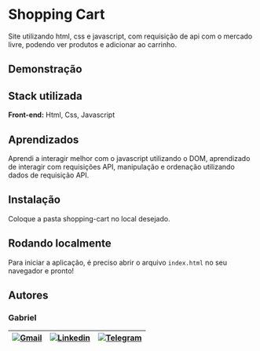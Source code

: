 
# Shopping Cart

Site utilizando html, css e javascript, com requisição de api com o mercado livre, podendo ver produtos e adicionar ao carrinho.
## Demonstração


## Stack utilizada

**Front-end:** Html, Css, Javascript


## Aprendizados

Aprendi a interagir melhor com o javascript utilizando o DOM, aprendizado de interagir com requisições API, manipulação e ordenação utilizando dados de requisição API.
## Instalação

Coloque a pasta shopping-cart no local desejado.

## Rodando localmente

Para iniciar a aplicação, é preciso abrir o arquivo `index.html` no seu navegador e pronto!


## Autores
### Gabriel

| [![Gmail](https://img.shields.io/badge/Gmail-D14836?style=for-the-badge&logo=gmail&logoColor=white)](mailto:gabrielpbenedicto@gmail.com) | [![Linkedin](https://img.shields.io/badge/LinkedIn-0077B5?style=for-the-badge&logo=linkedin&logoColor=white)](https://www.linkedin.com/in/gabrielbenedicto/) | [![Telegram](https://img.shields.io/badge/Telegram-2CA5E0?style=for-the-badge&logo=telegram&logoColor=white)](https://t.me/gabrielbenedicto) |
| ------|-------|-----|
